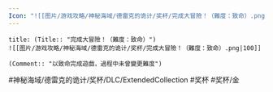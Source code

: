 ```yaml
---
Icon: "![[图片/游戏攻略/神秘海域/德雷克的诡计/奖杯/完成大冒險！（難度：致命）.png|30]]"
---
```

```ad-common-gold-trophy
title: (Title:: "完成大冒險！（難度：致命）")
![[图片/游戏攻略/神秘海域/德雷克的诡计/奖杯/完成大冒險！（難度：致命）.png|100]]

(Comment:: "以致命完成遊戲，過程中未曾變更難度")
```

#神秘海域/德雷克的诡计/奖杯/DLC/ExtendedCollection #奖杯 #奖杯/金

